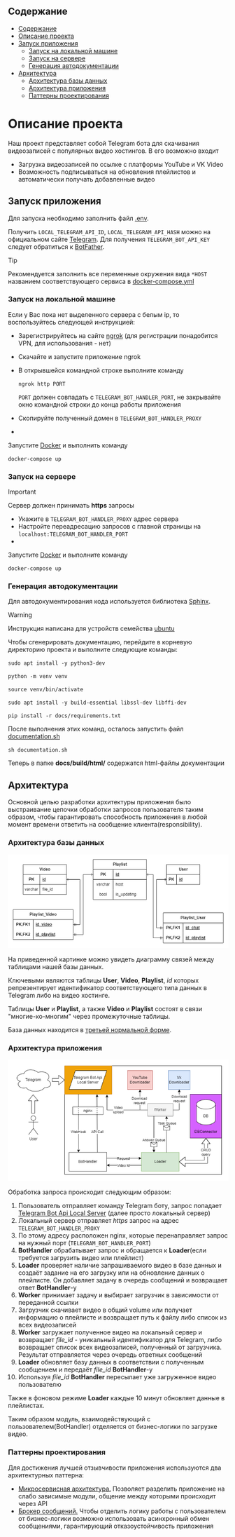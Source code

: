 ## Содержание

- [Содержание](#содержание)
- [Описание проекта](#описание-проекта)
- [Запуск приложения](#запуск-приложения)
    - [Запуск на локальной машине](#Запуск-на-локальной-машине)
    - [Запуск на сервере](#Запуск-на-сервере)
    - [Генерация автодокументации](#генерация-автодокументации)
- [Архитектура](#архитектура)
    - [Архитектура базы данных](#архитектура-базы-данных)
    - [Архитектура приложения](#архитектура-приложения)
    - [Паттерны проектирования](#паттерны-проектирования)

# Описание проекта

Наш проект представляет собой Telegram бота для скачивания видеозаписей с популярных видео хостингов. В его возможно
входит

- Загрузка видеозаписей по ссылке с платформы YouTube и VK Video
- Возможность подписываться на обновления плейлистов и автоматически получать добавленные видео

## Запуск приложения

Для запуска необходимо заполнить файл [.env](.env.sample).

Получить `LOCAL_TELEGRAM_API_ID`, `LOCAL_TELEGRAM_API_HASH` можно на официальном
сайте [Telegram](https://my.telegram.org/).
Для получения `TELEGRAM_BOT_API_KEY` следует обратиться к [BotFather](https://t.me/BotFather).

> [!TIP]
> Рекомендуется заполнить все переменные окружения вида `*HOST` названием соответствующего сервиса
> в [docker-compose.yml](docker-compose.yml)

### Запуск на локальной машине

Если у Вас пока нет выделенного сервера с белым ip, то воспользуйтесь следующей инструкцией:

* Зарегистрируйтесь на сайте [ngrok](https://ngrok.com/) (для регистрации понадобится VPN, для использования - нет)
* Скачайте и запустите приложение ngrok
* В открывшейся командной строке выполните команду

  ```console
  ngrok http PORT
  ```
  `PORT` должен совпадать с `TELEGRAM_BOT_HANDLER_PORT`, не закрывайте окно командной строки до конца работы приложения
* Скопируйте полученный домен в `TELEGRAM_BOT_HANDLER_PROXY`
*

Запустите [Docker](https://docs.docker.com/desktop/?_gl=1*1dcggd0*_ga*NDE4MTkyNTMwLjE2OTc0NDc1MTM.*_ga_XJWPQMJYHQ*MTcwOTA3NDkwNy4xNy4xLjE3MDkwNzQ5MDkuNTguMC4w)
и выполнить команду

```console
docker-compose up
```

### Запуск на сервере

> [!IMPORTANT]
> Сервер должен принимать **https** запросы

* Укажите в `TELEGRAM_BOT_HANDLER_PROXY` адрес сервера
* Настройте переадресацию запросов с главной страницы на `localhost:TELEGRAM_BOT_HANDLER_PORT`
*

Запустите [Docker](https://docs.docker.com/desktop/?_gl=1*1dcggd0*_ga*NDE4MTkyNTMwLjE2OTc0NDc1MTM.*_ga_XJWPQMJYHQ*MTcwOTA3NDkwNy4xNy4xLjE3MDkwNzQ5MDkuNTguMC4w)
и выполните команду

```console
docker-compose up
```

### Генерация автодокументации

Для автодокументирования кода используется библиотека [Sphinx](https://www.sphinx-doc.org/en/master/index.html).

> [!Warning]
> Инструкция написана для устройств семейства [ubuntu](https://ubuntu.com/)

Чтобы сгенерировать документацию, перейдите в корневую директорию проекта и выполните следующие команды:

```console
sudo apt install -y python3-dev
```

```console
python -m venv venv
```

```console
source venv/bin/activate
```

```console
sudo apt install -y build-essential libssl-dev libffi-dev
```

```console
pip install -r docs/requirements.txt
```

После выполнения этих команд, осталось запустить файл [documentation.sh](documentation.sh)

```console
sh documentation.sh
```

Теперь в папке **docs/build/html/** содержатся html-файлы документации

## Архитектура

Основной целью разработки архитектуры приложения было выстраивание
цепочки обработки запросов пользователя таким образом, чтобы гарантировать
способность приложения в любой момент времени ответить на сообщение клиента(responsibility).

### Архитектура базы данных

![Архитектура бд](assets/bd.png)

На приведенной картинке можно увидеть диаграмму связей между таблицами нашей базы данных.

Ключевыми являются таблицы **User**, **Video**, **Playlist**, *id* которых репрезентирует идентификатор
соответствующего типа данных в Telegram либо на видео хостинге.

Таблицы **User** и **Playlist**, а также **Video** и **Playlist** состоят в связи "многие-ко-многим"
через промежуточные таблицы.

База данных находится
в [третьей нормальной форме](https://learn.microsoft.com/ru-ru/office/troubleshoot/access/database-normalization-description#third-normal-form).

### Архитектура приложения

![Архитектура](assets/img.png)

Обработка запроса происходит следующим образом:

1. Пользователь отправляет команду Telegram боту, запрос
   попадает [Telegram Bot Api Local Server](https://core.telegram.org/bots/api#using-a-local-bot-api-server) (далее
   просто локальный сервер)
2. Локальный сервер отправляет *https* запрос на адрес `TELEGRAM_BOT_HANDLER_PROXY`
3. По этому адресу расположен nginx, которые перенаправляет запрос на нужный порт (`TELEGRAM_BOT_HANDLER_PORT`)
4. **BotHandler** обрабатывает запрос и обращается к **Loader**(если требуется загрузить видео или плейлист)
5. **Loader** проверяет наличие запрашиваемого видео в базе данных и создаёт задание на его загрузку или на обновление
   данных о плейлисте.
   Он добавляет задачу в очередь сообщений и возвращает ответ **BotHandler**-у
6. **Worker** принимает задачу и выбирает загрузчик в зависимости от переданной ссылки
7. Загрузчик скачивает видео в общий volume или получает информацию о плейлисте и возвращает путь к файлу либо список из
   всех видеозаписей
8. **Worker** загружает полученное видео на локальный сервер и возвращает *file_id* - уникальный идентификатор для
   Telegram,
   либо возвращает список всех видеозаписей, полученный от загрузчика. Результат отправляется через очередь ответных
   сообщений
9. **Loader** обновляет базу данных в соответствии с полученным сообщением и передаёт *file_id* **BotHandler**-у
10. Используя *file_id* **BotHandler** пересылает уже загруженное видео пользователю

Также в фоновом режиме **Loader** каждые 10 минут обновляет данные в плейлистах.

Таким образом модуль, взаимодействующий с пользователем(BotHandler) отделяется от бизнес-логики по загрузке видео.

### Паттерны проектирования

Для достижения лучшей отзывчивости приложения используются два архитектурных паттерна:
* [Микросервисная архитектура.](https://cloud.yandex.ru/ru/blog/posts/2022/03/microservice-architecture) Позволяет разделить
приложение на слабо зависимые модули, общение между которыми происходит через API
* [Брокер сообщений.](https://www.enterpriseintegrationpatterns.com/patterns/messaging/MessageBroker.html) Чтобы отделить логику
работы с пользователем от бизнес-логики возможно использовать асинхронный обмен сообщениями, гарантирующий отказоустойчивость приложения
